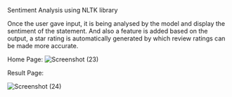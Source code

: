 Sentiment Analysis using NLTK library

Once the user gave input, it is being analysed by the model and display the sentiment of the statement.
And also a feature is added based on the output, a star rating is automatically generated by which review ratings can be made more accurate.


Home Page:
![Screenshot (23)](https://user-images.githubusercontent.com/33338812/204269672-df691aa4-7159-4334-aece-d7a3641853da.png)

Result Page:

![Screenshot (24)](https://user-images.githubusercontent.com/33338812/204269660-13d59b93-cf49-4763-9010-ee227fb6b1d6.png)


